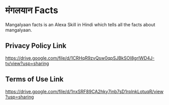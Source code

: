 # मंगलयान Facts
Mangalyaan facts is an Alexa Skill in Hindi which tells all the facts about mangalyaan.

## Privacy Policy Link
https://drive.google.com/file/d/1CRHqR9zvQsw0qpSJBkSOI8grlWD4J-tv/view?usp=sharing

## Terms of Use Link
https://drive.google.com/file/d/1nxSRF89CA2hky7inb7sD1rplnkLotuqR/view?usp=sharing
